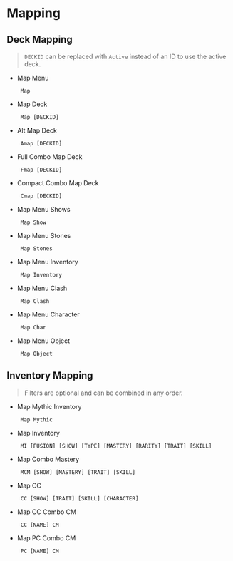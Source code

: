 # Mapping

## Deck Mapping

>`DECKID` can be replaced with `Active` instead of an ID to use the active deck.

- Map Menu
  ```
   Map
  ```
- Map Deck
  ```
   Map [DECKID]
  ```
  
- Alt Map Deck
  ```
   Amap [DECKID]
  ```
  
- Full Combo Map Deck
  ```
   Fmap [DECKID]
  ```
  
- Compact Combo Map Deck
  ```
   Cmap [DECKID]
  ```
  
- Map Menu Shows
  ```
   Map Show
  ```
  
- Map Menu Stones
  ```
   Map Stones
  ```
  
- Map Menu Inventory
  ```
   Map Inventory
  ```
  
- Map Menu Clash
  ```
   Map Clash
  ```
  
- Map Menu Character
  ```
   Map Char
  ```
  
- Map Menu Object
  ```
   Map Object
  ```
  

  
## Inventory Mapping

>Filters are optional and can be combined in any order.


- Map Mythic Inventory
  ```
   Map Mythic
  ```


- Map Inventory
  ```
   MI [FUSION] [SHOW] [TYPE] [MASTERY] [RARITY] [TRAIT] [SKILL]
  ```
  
- Map Combo Mastery 

  ```
   MCM [SHOW] [MASTERY] [TRAIT] [SKILL]
  ```
  
- Map CC

  ```
   CC [SHOW] [TRAIT] [SKILL] [CHARACTER]
  ```
  
- Map CC Combo CM

  ```
   CC [NAME] CM
  ```
  
- Map PC Combo CM

  ```
   PC [NAME] CM
  ```
  

  

  

  

